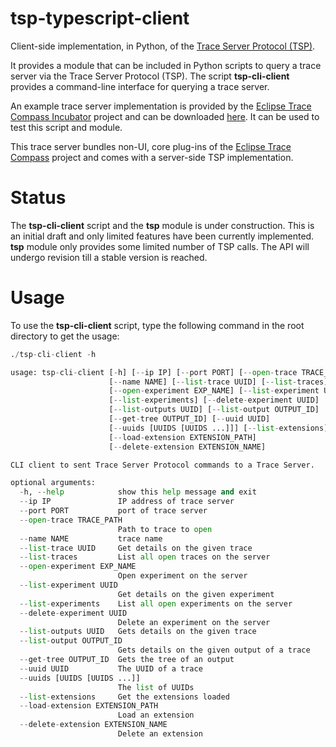 # tsp-typescript-client
Client-side implementation, in Python, of the [Trace Server Protocol (TSP)](https://github.com/theia-ide/trace-server-protocol).

It provides a module that can be included in Python scripts to query a trace server via the Trace Server Protocol (TSP). The script **tsp-cli-client** provides a command-line interface for querying a trace server. 

An example trace server implementation is provided by the [Eclipse Trace Compass Incubator](https://projects.eclipse.org/projects/tools.tracecompass.incubator) project and can be downloaded [here](https://download.eclipse.org/tracecompass.incubator/trace-server/rcp/). It can be used to test this script and module.

This trace server bundles non-UI, core plug-ins of the [Eclipse Trace Compass](https://www.eclipse.org/tracecompass/) project and comes with a server-side TSP implementation.

# Status
The **tsp-cli-client** script and the **tsp** module is under construction. This is an initial draft and only limited features have been currently implemented. **tsp** module only provides some limited number of TSP calls. The API will undergo revision till a stable version is reached. 

# Usage

To use the **tsp-cli-client** script, type the following command in the root directory to get the usage:

```python
./tsp-cli-client -h

usage: tsp-cli-client [-h] [--ip IP] [--port PORT] [--open-trace TRACE_PATH]
                      [--name NAME] [--list-trace UUID] [--list-traces]
                      [--open-experiment EXP_NAME] [--list-experiment UUID]
                      [--list-experiments] [--delete-experiment UUID]
                      [--list-outputs UUID] [--list-output OUTPUT_ID]
                      [--get-tree OUTPUT_ID] [--uuid UUID]
                      [--uuids [UUIDS [UUIDS ...]]] [--list-extensions]
                      [--load-extension EXTENSION_PATH]
                      [--delete-extension EXTENSION_NAME]

CLI client to sent Trace Server Protocol commands to a Trace Server.

optional arguments:
  -h, --help            show this help message and exit
  --ip IP               IP address of trace server
  --port PORT           port of trace server
  --open-trace TRACE_PATH
                        Path to trace to open
  --name NAME           trace name
  --list-trace UUID     Get details on the given trace
  --list-traces         List all open traces on the server
  --open-experiment EXP_NAME
                        Open experiment on the server
  --list-experiment UUID
                        Get details on the given experiment
  --list-experiments    List all open experiments on the server
  --delete-experiment UUID
                        Delete an experiment on the server
  --list-outputs UUID   Gets details on the given trace
  --list-output OUTPUT_ID
                        Gets details on the given output of a trace
  --get-tree OUTPUT_ID  Gets the tree of an output
  --uuid UUID           The UUID of a trace
  --uuids [UUIDS [UUIDS ...]]
                        The list of UUIDs
  --list-extensions     Get the extensions loaded
  --load-extension EXTENSION_PATH
                        Load an extension
  --delete-extension EXTENSION_NAME
                        Delete an extension


```
